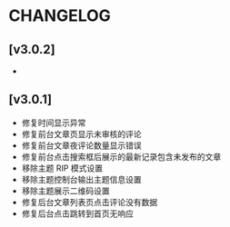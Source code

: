 ﻿# CHANGELOG

## [v3.0.2]
- 


## [v3.0.1] 

- 修复时间显示异常
- 修复前台文章页显示未审核的评论
- 修复前台文章夜评论数量显示错误
- 修复前台点击搜索框后展示的最新记录包含未发布的文章
- 移除主题 RIP 模式设置
- 移除主题控制台输出主题信息设置
- 移除主题展示二维码设置
- 修复后台文章列表页点击评论没有数据
- 修复后台点击跳转到首页无响应
